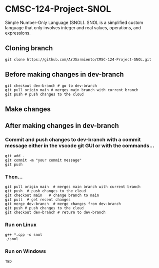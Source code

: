 # CMSC-124-Project-SNOL
Simple Number-Only Language (SNOL). SNOL is a simplified custom language that only involves integer and real values, operations, and expressions.

## Cloning branch
```shell
git clone https://github.com/ArJSarmiento/CMSC-124-Project-SNOL.git
```

## Before making changes in dev-branch
```shell
git checkout dev-branch # go to dev-branch
git pull origin main # merges main branch with current branch
git push # push changes to the cloud 
```

## Make changes

## After making changes in dev-branch
### Commit and push changes to dev-branch with a commit message either in the vscode git GUI or with the commands...
```shell
git add .
git commit -m "your commit message"
git push
```
### Then...
```shell
git pull origin main  # merges main branch with current branch
git push  # push changes to the cloud 
git checkout main   # change branch to main
git pull  # get recent changes 
git merge dev-branch  # merge changes from dev-branch
git push # push changes to the cloud 
git checkout dev-branch # return to dev-branch
```

### Run on Linux
```shell
g++ *.cpp -o snol
./snol
```


### Run on Windows
```shell
TBD
```